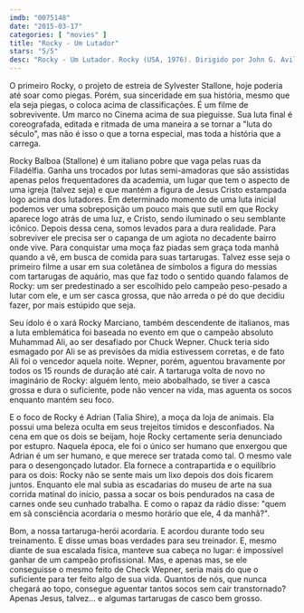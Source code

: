 ```yaml
---
imdb: "0075148"
date: "2015-03-17"
categories: [ "movies" ]
title: "Rocky - Um Lutador"
stars: "5/5"
desc: "Rocky - Um Lutador. Rocky (USA, 1976). Dirigido por John G. Avildsen. Escrito por Sylvester Stallone. Com Sylvester Stallone, Talia Shire, Burt Young, Carl Weathers, Burgess Meredith, Thayer David, Joe Spinell, Jimmy Gambina, Bill Baldwin."
---
```

O primeiro Rocky, o projeto de estreia de Sylvester Stallone, hoje poderia até soar como piegas. Porém, sua sinceridade em sua história, mesmo que ela seja piegas, o coloca acima de classificações. É um filme de sobrevivente. Um marco no Cinema acima de sua pieguisse. Sua luta final é coreografada, editada e ritmada de uma maneira a se tornar a "luta do século", mas não é isso o que a torna especial, mas toda a história que a carrega.

Rocky Balboa (Stallone) é um italiano pobre que vaga pelas ruas da Filadélfia. Ganha uns trocados por lutas semi-amadoras que são assistidas apenas pelos frequentadores da academia, um lugar que tem o aspecto de uma igreja (talvez seja) e que mantém a figura de Jesus Cristo estampada logo acima dos lutadores. Em determinado momento de uma luta inicial podemos ver uma sobreposição um pouco mais que sutil em que Rocky aparece logo atrás de uma luz, e Cristo, sendo iluminado o seu semblante icônico. Depois dessa cena, somos levados para a dura realidade. Para sobreviver ele precisa ser o capanga de um agiota no decadente bairro onde vive. Para conquistar uma moça faz piadas sem graça toda manhã quando a vê, em busca de comida para suas tartarugas. Talvez esse seja o primeiro filme a usar em sua coletânea de símbolos a figura do messias com tartarugas de aquário, mas que faz todo o sentido quando falamos de Rocky: um ser predestinado a ser escolhido pelo campeão peso-pesado a lutar com ele, e um ser casca grossa, que não arreda o pé do que decidiu fazer, por mais estúpido que seja.

Seu ídolo é o xará Rocky Marciano, também descendente de italianos, mas a luta emblemática foi baseada no evento em que o campeão absoluto Muhammad Ali, ao ser desafiado por Chuck Wepner. Chuck teria sido esmagado por Ali se as previsões da mídia estivessem corretas, e de fato Ali foi o vencedor aquela noite. Wepner, porém, aguentou bravamente por todos os 15 rounds de duração até cair. A tartaruga volta de novo no imaginário de Rocky: alguém lento, meio abobalhado, se tiver a casca grossa e dura o suficiente, pode não vencer na vida, mas aguenta os socos enquanto mantém seu foco.

E o foco de Rocky é Adrian (Talia Shire), a moça da loja de animais. Ela possui uma beleza oculta em seus trejeitos tímidos e desconfiados. Na cena em que os dois se beijam, hoje Rocky certamente seria denunciado por estupro. Naquela época, ele foi o único ser humano que enxergou que Adrian é um ser humano, e que merece ser tratada como tal. O mesmo vale para o desengonçado lutador. Ela fornece a contrapartida e o equilíbrio para os dois: Rocky não se sente mais um lixo depois dos dois ficarem juntos. Enquanto ele mal subia as escadarias do museu de arte na sua corrida matinal do início, passa a socar os bois pendurados na casa de carnes onde seu cunhado trabalha. E como o rapaz da rádio disse: "quem em sã consciência acordaria o mesmo horário que ele, 4 da manhã?".

Bom, a nossa tartaruga-herói acordaria. E acordou durante todo seu treinamento. E disse umas boas verdades para seu treinador. E, mesmo diante de sua escalada física, manteve sua cabeça no lugar: é impossível ganhar de um campeão profissional. Mas, e apenas mas, se ele conseguisse o mesmo feito de Check Wepner, seria mais do que o suficiente para ter feito algo de sua vida. Quantos de nós, que nunca chegará ao topo, consegue aguentar tantos socos sem cair transtornado? Apenas Jesus, talvez... e algumas tartarugas de casco bem grosso.
